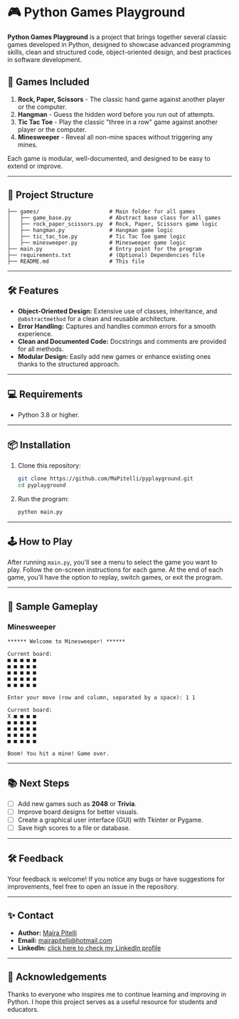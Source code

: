 # 🎮 Python Games Playground

**Python Games Playground** is a project that brings together several classic games developed in Python, designed to showcase advanced programming skills, clean and structured code, object-oriented design, and best practices in software development. 

## 🚀 Games Included

1. **Rock, Paper, Scissors** - The classic hand game against another player or the computer.
2. **Hangman** - Guess the hidden word before you run out of attempts.
3. **Tic Tac Toe** - Play the classic "three in a row" game against another player or the computer.
4. **Minesweeper** - Reveal all non-mine spaces without triggering any mines.

Each game is modular, well-documented, and designed to be easy to extend or improve.

---

## 📂 Project Structure

```plaintext
├── games/                      # Main folder for all games
│   ├── game_base.py            # Abstract base class for all games
│   ├── rock_paper_scissors.py  # Rock, Paper, Scissors game logic
│   ├── hangman.py              # Hangman game logic
│   ├── tic_tac_toe.py          # Tic Tac Toe game logic
│   ├── minesweeper.py          # Minesweeper game logic
├── main.py                     # Entry point for the program
├── requirements.txt            # (Optional) Dependencies file
├── README.md                   # This file
```


---

## 🛠️ Features

- **Object-Oriented Design:** Extensive use of classes, inheritance, and `@abstractmethod` for a clean and reusable architecture.
- **Error Handling:** Captures and handles common errors for a smooth experience.
- **Clean and Documented Code:** Docstrings and comments are provided for all methods.
- **Modular Design:** Easily add new games or enhance existing ones thanks to the structured approach.

---

## 💻 Requirements

- Python 3.8 or higher.

---

## 📦 Installation

1. Clone this repository:
   ```bash
   git clone https://github.com/MaPitelli/pyplayground.git
   cd pyplayground
   ```

2. Run the program:
   ```bash
   python main.py
   ```

---

## 🕹️ How to Play

After running `main.py`, you'll see a menu to select the game you want to play. Follow the on-screen instructions for each game. At the end of each game, you’ll have the option to replay, switch games, or exit the program.

---

## 👀 Sample Gameplay

### Minesweeper
```
****** Welcome to Minesweeper! ******

Current board:
■ ■ ■ ■ ■ 
■ ■ ■ ■ ■ 
■ ■ ■ ■ ■ 
■ ■ ■ ■ ■ 
■ ■ ■ ■ ■ 

Enter your move (row and column, separated by a space): 1 1

Current board:
X ■ ■ ■ ■ 
■ ■ ■ ■ ■ 
■ ■ ■ ■ ■ 
■ ■ ■ ■ ■ 
■ ■ ■ ■ ■ 

Boom! You hit a mine! Game over.
```

---

## 📚 Next Steps

- [ ] Add new games such as **2048** or **Trivia**.
- [ ] Improve board designs for better visuals.
- [ ] Create a graphical user interface (GUI) with Tkinter or Pygame.
- [ ] Save high scores to a file or database.

---

## 🛠️ Feedback

Your feedback is welcome! If you notice any bugs or have suggestions for improvements, feel free to open an issue in the repository. 

---

## ✨ Contact

- **Author:** [Maíra Pitelli](https://github.com/MaPitelli)
- **Email:** mairapitelli@hotmail.com
- **LinkedIn:** [click here to check my LinkedIn profile](https://www.linkedin.com/in/mairapitelli/)

---

## 🌟 Acknowledgements

Thanks to everyone who inspires me to continue learning and improving in Python. I hope this project serves as a useful resource for students and educators.
